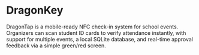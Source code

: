 # DragonKey
DragonTap is a mobile-ready NFC check-in system for school events. Organizers can scan student ID cards to verify attendance instantly, with support for multiple events, a local SQLite database, and real-time approval feedback via a simple green/red screen.
